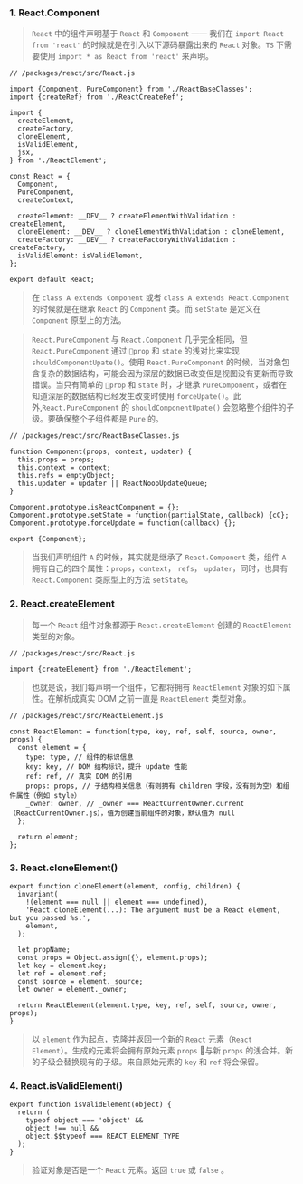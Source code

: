 ### 1. React.Component
  > `React` 中的组件声明基于 `React` 和 `Component` —— 我们在 `import React from 'react'` 的时候就是在引入以下源码暴露出来的 `React` 对象。`TS` 下需要使用 `import * as React from 'react'` 来声明。

  ```
  // /packages/react/src/React.js

  import {Component, PureComponent} from './ReactBaseClasses';
  import {createRef} from './ReactCreateRef';

  import {
    createElement,
    createFactory,
    cloneElement,
    isValidElement,
    jsx,
  } from './ReactElement';

  const React = {
    Component,
    PureComponent,
    createContext,

    createElement: __DEV__ ? createElementWithValidation : createElement,
    cloneElement: __DEV__ ? cloneElementWithValidation : cloneElement,
    createFactory: __DEV__ ? createFactoryWithValidation : createFactory,
    isValidElement: isValidElement,
  };

  export default React;
  ```
  > 在 `class A extends Component` 或者 `class A extends React.Component` 的时候就是在继承 `React` 的 `Component` 类。而 `setState` 是定义在 `Component` 原型上的方法。

  > `React.PureComponent` 与 `React.Component` 几乎完全相同，但 `React.PureComponent` 通过 `prop` 和 `state` 的浅对比来实现 `shouldComponentUpate()`。使用 `React.PureComponent` 的时候，当对象包含复杂的数据结构，可能会因为深层的数据已改变但是视图没有更新而导致错误。当只有简单的 `prop` 和 `state` 时，才继承 `PureComponent`，或者在知道深层的数据结构已经发生改变时使用 `forceUpate()`。此外,`React.PureComponent` 的 `shouldComponentUpate()` 会忽略整个组件的子级。要确保整个子组件都是 `Pure` 的。

  ```
  // /packages/react/src/ReactBaseClasses.js

  function Component(props, context, updater) {
    this.props = props;
    this.context = context;
    this.refs = emptyObject;
    this.updater = updater || ReactNoopUpdateQueue;
  }

  Component.prototype.isReactComponent = {};
  Component.prototype.setState = function(partialState, callback) {cC};
  Component.prototype.forceUpdate = function(callback) {};

  export {Component};
  ```
  > 当我们声明组件 `A` 的时候，其实就是继承了 `React.Component` 类，组件 `A` 拥有自己的四个属性：`props`，`context`， `refs`， `updater`，同时，也具有 `React.Component` 类原型上的方法 `setState`。

### 2. React.createElement
  > 每一个 `React` 组件对象都源于 `React.createElement` 创建的 `ReactElement` 类型的对象。

  ```
  // /packages/react/src/React.js

  import {createElement} from './ReactElement';
  ```

  > 也就是说，我们每声明一个组件，它都将拥有 `ReactElement` 对象的如下属性。在解析成真实 DOM 之前一直是 `ReactElement` 类型对象。

  ```
  // /packages/react/src/ReactElement.js

  const ReactElement = function(type, key, ref, self, source, owner, props) {
    const element = {
      type: type, // 组件的标识信息
      key: key, // DOM 结构标识，提升 update 性能
      ref: ref, // 真实 DOM 的引用
      props: props, // 子结构相关信息（有则拥有 children 字段，没有则为空）和组件属性（例如 style）
      _owner: owner, // _owner === ReactCurrentOwner.current（ReactCurrentOwner.js），值为创建当前组件的对象，默认值为 null
    };

    return element;
  };
  ```
### 3. React.cloneElement()
  ```
  export function cloneElement(element, config, children) {
    invariant(
      !(element === null || element === undefined),
      'React.cloneElement(...): The argument must be a React element, but you passed %s.',
      element,
    );

    let propName;
    const props = Object.assign({}, element.props);
    let key = element.key;
    let ref = element.ref;
    const source = element._source;
    let owner = element._owner;

    return ReactElement(element.type, key, ref, self, source, owner, props);
  }
  ```

  > 以 `element` 作为起点，克隆并返回一个新的 `React` 元素（`React Element`）。生成的元素将会拥有原始元素 `props` 与新 `props` 的浅合并。新的子级会替换现有的子级。来自原始元素的 `key` 和 `ref` 将会保留。

### 4. React.isValidElement()
  ```
  export function isValidElement(object) {
    return (
      typeof object === 'object' &&
      object !== null &&
      object.$$typeof === REACT_ELEMENT_TYPE
    );
  }
  ```

  > 验证对象是否是一个 `React` 元素。返回 `true` 或 `false` 。



